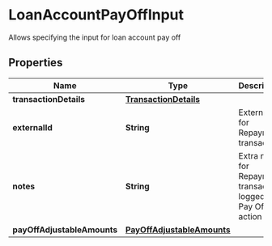 

# LoanAccountPayOffInput

Allows specifying the input for loan account pay off
## Properties

Name | Type | Description | Notes
------------ | ------------- | ------------- | -------------
**transactionDetails** | [**TransactionDetails**](TransactionDetails.md) |  |  [optional]
**externalId** | **String** | External id for Repayment transaction |  [optional]
**notes** | **String** | Extra notes for Repayment transaction logged for Pay Off action |  [optional]
**payOffAdjustableAmounts** | [**PayOffAdjustableAmounts**](PayOffAdjustableAmounts.md) |  |  [optional]



